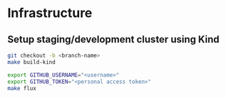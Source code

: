 # Infrastructure
## Setup staging/development cluster using Kind
```bash
git checkout -b <branch-name>
make build-kind

export GITHUB_USERNAME="<username>"
export GITHUB_TOKEN="<personal access token>"
make flux
```
